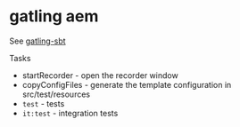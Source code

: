 # gatling aem

See [gatling-sbt](http://gatling.io/docs/2.1.6/extensions/sbt_plugin.html)

Tasks

* startRecorder - open the recorder window
* copyConfigFiles - generate the template configuration in src/test/resources
* `test` - tests
* `it:test` - integration tests